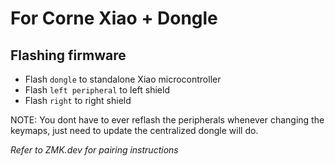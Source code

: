# For Corne Xiao + Dongle

## Flashing firmware
- Flash `dongle` to standalone Xiao microcontroller
- Flash `left peripheral` to left shield
- Flash `right` to right shield

NOTE: You dont have to ever reflash the peripherals whenever changing the keymaps, just need to update the centralized dongle will do.

_Refer to ZMK.dev for pairing instructions_
